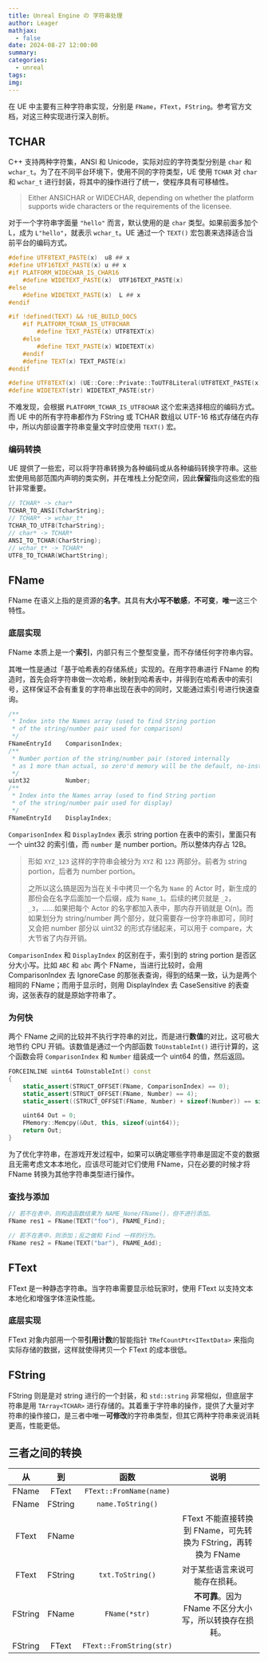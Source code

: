 ```yaml
---
title: Unreal Engine の 字符串处理
author: Leager
mathjax:
  - false
date: 2024-08-27 12:00:00
summary:
categories:
  - unreal
tags:
img:
---
```


在 UE 中主要有三种字符串实现，分别是 `FName`，`FText`，`FString`。参考官方文档，对这三种实现进行深入剖析。

<!-- more -->

## TCHAR

C++ 支持两种字符集，ANSI 和 Unicode，实际对应的字符类型分别是 `char` 和 `wchar_t`。为了在不同平台环境下，使用不同的字符类型，UE 使用 `TCHAR` 对 `char` 和 `wchar_t` 进行封装，将其中的操作进行了统一，使程序具有可移植性。

> Either ANSICHAR or WIDECHAR, depending on whether the platform supports wide characters or the requirements of the licensee.

对于一个字符串字面量 `"hello"` 而言，默认使用的是 `char` 类型。如果前面多加个 L，成为 `L"hello"`，就表示 `wchar_t`。UE 通过一个 `TEXT()` 宏包裹来选择适合当前平台的编码方式。

```cpp TEXT() 宏定义
#define UTF8TEXT_PASTE(x)  u8 ## x
#define UTF16TEXT_PASTE(x) u ## x
#if PLATFORM_WIDECHAR_IS_CHAR16
	#define WIDETEXT_PASTE(x)  UTF16TEXT_PASTE(x)
#else
	#define WIDETEXT_PASTE(x)  L ## x
#endif

#if !defined(TEXT) && !UE_BUILD_DOCS
	#if PLATFORM_TCHAR_IS_UTF8CHAR
		#define TEXT_PASTE(x) UTF8TEXT(x)
	#else
		#define TEXT_PASTE(x) WIDETEXT(x)
	#endif
	#define TEXT(x) TEXT_PASTE(x)
#endif

#define UTF8TEXT(x) (UE::Core::Private::ToUTF8Literal(UTF8TEXT_PASTE(x)))
#define WIDETEXT(str) WIDETEXT_PASTE(str)
```

不难发现，会根据 `PLATFORM_TCHAR_IS_UTF8CHAR` 这个宏来选择相应的编码方式。而 UE 中的所有字符串都作为 FString 或 TCHAR 数组以 UTF-16 格式存储在内存中，所以内部设置字符串变量文字时应使用 `TEXT()` 宏。

### 编码转换

UE 提供了一些宏，可以将字符串转换为各种编码或从各种编码转换字符串。这些宏使用局部范围内声明的类实例，并在堆栈上分配空间，因此**保留**指向这些宏的指针非常重要。

```cpp
// TCHAR* -> char*
TCHAR_TO_ANSI(TcharString);
// TCHAR* -> wchar_t*
TCHAR_TO_UTF8(TcharString);
// char* -> TCHAR*
ANSI_TO_TCHAR(CharString);
// wchar_t* -> TCHAR*
UTF8_TO_TCHAR(WChartString);
```

## FName

FName 在语义上指的是资源的**名字**。其具有**大小写不敏感**，**不可变**，**唯一**这三个特性。

### 底层实现

FName 本质上是一个**索引**，内部只有三个整型变量，而不存储任何字符串内容。

其唯一性是通过「基于哈希表的存储系统」实现的。在用字符串进行 FName 的构造时，首先会将字符串做一次哈希，映射到哈希表中，并得到在哈希表中的索引号，这样保证不会有重复的字符串出现在表中的同时，又能通过索引号进行快速查询。

```cpp class FName in NameTypes.h
/**
 * Index into the Names array (used to find String portion
 * of the string/number pair used for comparison)
 */
FNameEntryId	ComparisonIndex;
/**
 * Number portion of the string/number pair (stored internally
 * as 1 more than actual, so zero'd memory will be the default, no-instance case)
 */
uint32			Number;
/**
 * Index into the Names array (used to find String portion
 * of the string/number pair used for display)
 */
FNameEntryId	DisplayIndex;
```

`ComparisonIndex` 和 `DisplayIndex` 表示 string portion 在表中的索引，里面只有一个 uint32 的索引值，而 `number` 是 number portion。所以整体内存占 12B。

> 形如 `XYZ_123` 这样的字符串会被分为 `XYZ` 和 `123` 两部分。前者为 string portion，后者为 number portion。
> 
> 之所以这么搞是因为当在关卡中拷贝一个名为 `Name` 的 Actor 时，新生成的那份会在名字后面加一个后缀，成为 `Name_1`。后续的拷贝就是 `_2`，`_3`，……如果把每个 Actor 的名字都加入表中，那内存开销就是 O(n)。而如果划分为 string/number 两个部分，就只需要存一份字符串即可，同时又会把 number 部分以 uint32 的形式存储起来，可以用于 compare，大大节省了内存开销。

`ComparisonIndex` 和 `DisplayIndex` 的区别在于，索引到的 string portion 是否区分大小写。比如 `ABC` 和 `abc` 两个 FName，当进行比较时，会用 ComparisonIndex 去 IgnoreCase 的那张表查询，得到的结果一致，认为是两个相同的 FName；而用于显示时，则用 DisplayIndex 去 CaseSensitive 的表查询，这张表存的就是原始字符串了。

### 为何快

两个 FName 之间的比较并不执行字符串的对比，而是进行**数值**的对比，这可极大地节约 CPU 开销。该数值是通过一个内部函数 `ToUnstableInt()` 进行计算的，这个函数会将 `ComparisonIndex` 和 `Number` 组装成一个 uint64 的值，然后返回。

```cpp NameTypes.h
FORCEINLINE uint64 ToUnstableInt() const
{
	static_assert(STRUCT_OFFSET(FName, ComparisonIndex) == 0);
	static_assert(STRUCT_OFFSET(FName, Number) == 4);
	static_assert((STRUCT_OFFSET(FName, Number) + sizeof(Number)) == sizeof(uint64));

	uint64 Out = 0;
	FMemory::Memcpy(&Out, this, sizeof(uint64));
	return Out;
}
```

为了优化字符串，在游戏开发过程中，如果可以确定哪些字符串是固定不变的数据且无需考虑文本本地化，应该尽可能对它们使用 FName，只在必要的时候才将 FName 转换为其他字符串类型进行操作。

### 查找与添加

```cpp
// 若不在表中，则构造函数结果为 NAME_None/FName()，但不进行添加。
FName res1 = FName(TEXT("foo"), FNAME_Find);

// 若不在表中，则添加；反之做和 Find 一样的行为。
FName res2 = FName(TEXT("bar"), FNAME_Add);
```

## FText

FText 是一种静态字符串。当字符串需要显示给玩家时，使用 FText 以支持文本本地化和增强字体渲染性能。

### 底层实现

FText 对象内部用一个带**引用计数**的智能指针 `TRefCountPtr<ITextData>` 来指向实际存储的数据，这样就使得拷贝一个 FText 的成本很低。

## FString

FString 则是是对 string 进行的一个封装，和 `std::string` 非常相似，但底层字符串是用 `TArray<TCHAR>` 进行存储的。其着重于字符串的操作，提供了大量对字符串的操作接口，是三者中唯一**可修改**的字符串类型，但其它两种字符串来说消耗更高，性能更低。

## 三者之间的转换

|   从    |   到    |           函数           |                              说明                              |
| :-----: | :-----: | :----------------------: | :------------------------------------------------------------: |
|  FName  |  FText  | `FText::FromName(name)`  |                                                                |
|  FName  | FString |    `name.ToString()`     |                                                                |
|  FText  |  FName  |                          | FText 不能直接转换到 FName，可先转换为 FString，再转换为 FName |
|  FText  | FString |     `txt.ToString()`     |                 对于某些语言来说可能存在损耗。                 |
| FString |  FName  |      `FName(*str)`       |    **不可靠**。因为 FName 不区分大小写，所以转换存在损耗。     |
| FString |  FText  | `FText::FromString(str)` |                                                                |